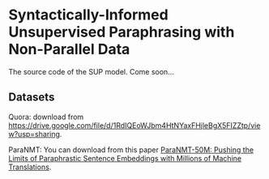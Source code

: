# Syntactically-Informed Unsupervised Paraphrasing with Non-Parallel Data
The source code of the SUP model. Come soon...

## Datasets
Quora: download from https://drive.google.com/file/d/1RdIQEoWJbm4HtNYaxFHjleBgX5FIZZtp/view?usp=sharing.

ParaNMT: You can download from this paper [ParaNMT-50M: Pushing the Limits of Paraphrastic Sentence Embeddings with Millions of Machine Translations](https://aclanthology.org/P18-1042/).
